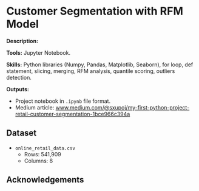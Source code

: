 # Customer Segmentation with RFM Model

**Description:** 

**Tools:** Jupyter Notebook.

**Skills:** Python libraries (Numpy, Pandas, Matplotlib, Seaborn), for loop, def statement, slicing, merging, RFM analysis, quantile scoring, outliers detection.

**Outputs:**  
- Project notebook in `.ipynb` file format.
- Medium article: www.medium.com/@sxupoj/my-first-python-project-retail-customer-segmentation-1bce966c394a

## Dataset
- `online_retail_data.csv`
  - Rows: 541,909
  - Columns: 8

## Acknowledgements

